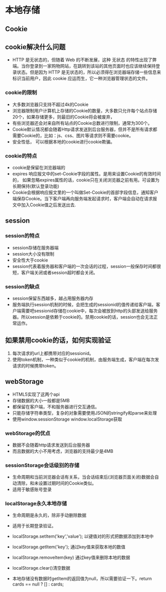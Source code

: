 # 本地存储

## Cookie

## cookie解决什么问题

* HTTP 是无状态的，但随着 Web 的不断发展，这种 无状态 的特性出现了弊端。当你登录到一家购物网站，在跳转到该站的其他页面时也应该继续保持登录状态。但是因为 HTTP 是无状态的，所以必须得在浏览器端存储一些信息来标识当前用户，因此 cookie 应运而生，它一种浏览器管理状态的文件。

### cookie的限制

* 大多数浏览器只支持不超过4k的Cookie
* 浏览器限制用户计算机上存储的Cookie的数量，大多数只允许每个站点存储20个，如果存储更多，则最旧的Cookie将会被废弃，
* 有些浏览器还会对来自所有站点的Cookie总数进行限制，通常为300个。
* Cookie默认情况都会随着Http请求发送到后台服务器，但并不是所有请求都需要Cookie的，比如：js、css、图片等请求则不需要cookie。
* 安全性低， 可以根据本地的cookie进行cookie欺骗。

### cookie的特点

* cookie是保留在浏览器端的
* expires 响应报文中的set-Cookie字段的属性。是用来设置Cookie的有效时间的， 如果忽略expires属性的话，cookie只在关闭浏览器之前有用。可设置为长期保持(默认登录功能)
* Cookie会根据响应报文里的一个叫做Set-Cookie的首部字段信息，通知客户端保存Cookie。当下客户端再向服务端发起请求时，客户端会自动在请求报文中加入Cookie值之后发送出去.

## session

### session的特点

* session存储在服务器端
* session大小没有限制
* 安全性大于cookie
* session代表着服务器和客户端的一次会话的过程，session一般保存时间都很短，客户端关闭或者session超时都会关闭。

### session的缺点

* session保留东西越多，越占用服务器内存
* 服务端执行session机制的时候，会把生成的sessionid的值传递给客户端，客户端需要吧sessionid存储在cookie中，每次会被放到http的头部发送给服务器。所以session是依赖于cookie的。禁用cookie的话，session也会无法正常运作。

## 如果禁用cookie的话，如何实现验证

1. 每次请求的url上都携带对应的sessionid。
2. 使用token机制，一种类似于cookie的机制，由服务端生成，客户端在每次发请求的时候携带token。

## webStorage

* HTML5实现了这两个api
* 存储数据的大小一般都是5MB
* 都保留在客户端，不和服务器进行交互通信。
* 只能存储字符串类型，复杂的对象需要使用JSON的stringify和parse来处理
* 使用window.sessionStorage window.localStorage获取

### webStorage的优点

* 数据不会随着http请求发送到后台服务器
* 而且数据的大小不用考虑，浏览器的支持最少是4MB

### sessionStorage会话级别的存储

* 生命周期和当前浏览器会话有关系，当会话结束后(浏览器页面关闭)数据会自动清除，和未设置过期时间的Cookie类似。
* 适用于敏感账号登录

### localStorage永久本地存储

* 生命周期是永久的，除非手动删除数据
* 适用于长期登录验证。

* localStorage.setItem('key','value'); 以键值对的形式把数据添加到本地中
* localStorage.getItem('key');  通过key值来获取本地的数值
* localStorage.removeItem(key) 通过key值来删除本地的数据
* localStorage.clear()清空数据

* 本地存储没有数据时getItem的返回值为null，所以需要验证一下。return cards == null ? [] : cards;